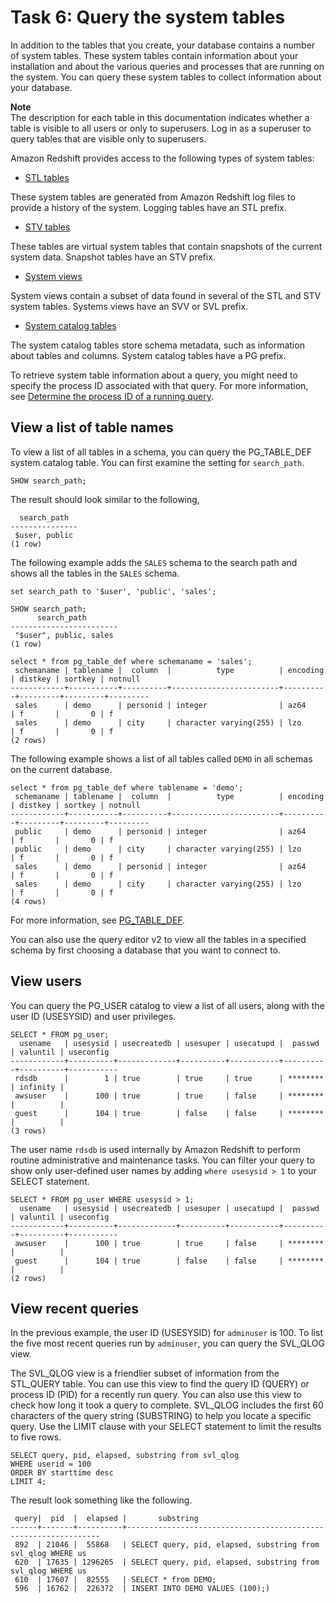 # Task 6: Query the system tables<a name="t_querying_redshift_system_tables"></a>

In addition to the tables that you create, your database contains a number of system tables\. These system tables contain information about your installation and about the various queries and processes that are running on the system\. You can query these system tables to collect information about your database\.

**Note**  
The description for each table in this documentation indicates whether a table is visible to all users or only to superusers\. Log in as a superuser to query tables that are visible only to superusers\.

Amazon Redshift provides access to the following types of system tables:
+  [STL tables](https://docs.aws.amazon.com/redshift/latest/dg/c_intro_STL_tables.html) 

  These system tables are generated from Amazon Redshift log files to provide a history of the system\. Logging tables have an STL prefix\.
+  [STV tables](https://docs.aws.amazon.com/redshift/latest/dg/c_intro_STV_tables.html) 

  These tables are virtual system tables that contain snapshots of the current system data\. Snapshot tables have an STV prefix\.
+  [System views](https://docs.aws.amazon.com/redshift/latest/dg/c_intro_system_views.html) 

  System views contain a subset of data found in several of the STL and STV system tables\. Systems views have an SVV or SVL prefix\.
+  [System catalog tables](https://docs.aws.amazon.com/redshift/latest/dg/c_intro_catalog_views.html) 

  The system catalog tables store schema metadata, such as information about tables and columns\. System catalog tables have a PG prefix\.

To retrieve system table information about a query, you might need to specify the process ID associated with that query\. For more information, see [Determine the process ID of a running query](determine_pid.md)\.

## View a list of table names<a name="t_querying_redshift_system_tables-view-a-list-of-table-names"></a>

To view a list of all tables in a schema, you can query the PG\_TABLE\_DEF system catalog table\. You can first examine the setting for `search_path`\.

```
SHOW search_path;
```

The result should look similar to the following,

```
  search_path
---------------
 $user, public
(1 row)
```

The following example adds the `SALES` schema to the search path and shows all the tables in the `SALES` schema\.

```
set search_path to '$user', 'public', 'sales';
                
SHOW search_path;
      search_path       
------------------------
 "$user", public, sales
(1 row)

select * from pg_table_def where schemaname = 'sales';
 schemaname | tablename |  column  |          type          | encoding | distkey | sortkey | notnull 
------------+-----------+----------+------------------------+----------+---------+---------+---------
 sales      | demo      | personid | integer                | az64     | f       |       0 | f
 sales      | demo      | city     | character varying(255) | lzo      | f       |       0 | f
(2 rows)
```

The following example shows a list of all tables called `DEMO` in all schemas on the current database\.

```
select * from pg_table_def where tablename = 'demo';
 schemaname | tablename |  column  |          type          | encoding | distkey | sortkey | notnull 
------------+-----------+----------+------------------------+----------+---------+---------+---------
 public     | demo      | personid | integer                | az64     | f       |       0 | f
 public     | demo      | city     | character varying(255) | lzo      | f       |       0 | f
 sales      | demo      | personid | integer                | az64     | f       |       0 | f
 sales      | demo      | city     | character varying(255) | lzo      | f       |       0 | f
(4 rows)
```

For more information, see [PG\_TABLE\_DEF](https://docs.aws.amazon.com/redshift/latest/dg/r_PG_TABLE_DEF.html)\.

You can also use the query editor v2 to view all the tables in a specified schema by first choosing a database that you want to connect to\.

## View users<a name="t_querying_redshift_system_tables-view-database-users"></a>

You can query the PG\_USER catalog to view a list of all users, along with the user ID \(USESYSID\) and user privileges\. 

```
SELECT * FROM pg_user;
  usename   | usesysid | usecreatedb | usesuper | usecatupd |  passwd  | valuntil | useconfig
------------+----------+-------------+----------+-----------+----------+----------+-----------
 rdsdb      |        1 | true        | true     | true      | ******** | infinity |
 awsuser    |      100 | true        | true     | false     | ******** |          |
 guest      |      104 | true        | false    | false     | ******** |          |
(3 rows)
```

The user name `rdsdb` is used internally by Amazon Redshift to perform routine administrative and maintenance tasks\. You can filter your query to show only user\-defined user names by adding `where usesysid > 1` to your SELECT statement\.

```
SELECT * FROM pg_user WHERE usesysid > 1;
  usename   | usesysid | usecreatedb | usesuper | usecatupd |  passwd  | valuntil | useconfig
------------+----------+-------------+----------+-----------+----------+----------+-----------
 awsuser    |      100 | true        | true     | false     | ******** |          |
 guest      |      104 | true        | false    | false     | ******** |          |
(2 rows)
```

## View recent queries<a name="t_querying_redshift_system_tables-view-recent-queries"></a>

In the previous example, the user ID \(USESYSID\) for `adminuser` is 100\. To list the five most recent queries run by `adminuser`, you can query the SVL\_QLOG view\. 

The SVL\_QLOG view is a friendlier subset of information from the STL\_QUERY table\. You can use this view to find the query ID \(QUERY\) or process ID \(PID\) for a recently run query\. You can also use this view to check how long it took a query to complete\. SVL\_QLOG includes the first 60 characters of the query string \(SUBSTRING\) to help you locate a specific query\. Use the LIMIT clause with your SELECT statement to limit the results to five rows\. 

```
SELECT query, pid, elapsed, substring from svl_qlog
WHERE userid = 100
ORDER BY starttime desc
LIMIT 4;
```

The result look something like the following\. 

```
 query|  pid  |  elapsed |       substring
------+-------+----------+----------------------------------------------------------------
 892  | 21046 |  55868   | SELECT query, pid, elapsed, substring from svl_qlog WHERE us 
 620  | 17635 | 1296265  | SELECT query, pid, elapsed, substring from svl_qlog WHERE us
 610  | 17607 |  82555   | SELECT * from DEMO; 
 596  | 16762 |  226372  | INSERT INTO DEMO VALUES (100);)
```